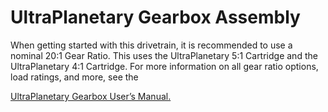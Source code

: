 # UltraPlanetary Gearbox Assembly

When getting started with this drivetrain, it is recommended to use a nominal 20:1 Gear Ratio. This uses the UltraPlanetary 5:1 Cartridge and the UltraPlanetary 4:1 Cartridge. For more information on all gear ratio options, load ratings, and more, see the

[UltraPlanetary Gearbox User’s Manual.](https://docs.revrobotics.com/ultraplanetary/)

​
